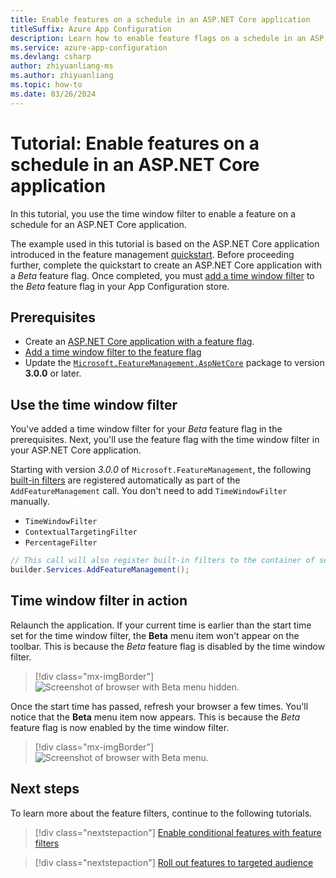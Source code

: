 ```yaml
---
title: Enable features on a schedule in an ASP.NET Core application
titleSuffix: Azure App Configuration
description: Learn how to enable feature flags on a schedule in an ASP.NET Core application.
ms.service: azure-app-configuration
ms.devlang: csharp
author: zhiyuanliang-ms
ms.author: zhiyuanliang
ms.topic: how-to
ms.date: 03/26/2024
---
```


# Tutorial: Enable features on a schedule in an ASP.NET Core application

In this tutorial, you use the time window filter to enable a feature on a schedule for an ASP.NET Core application. 

The example used in this tutorial is based on the ASP.NET Core application introduced in the feature management [quickstart](./quickstart-feature-flag-aspnet-core.md). Before proceeding further, complete the quickstart to create an ASP.NET Core application with a *Beta* feature flag. Once completed, you must [add a time window filter](./howto-timewindow-filter.md) to the *Beta* feature flag in your App Configuration store.

## Prerequisites

- Create an [ASP.NET Core application with a feature flag](./quickstart-feature-flag-aspnet-core.md).
- [Add a time window filter to the feature flag](./howto-timewindow-filter.md)
- Update the [`Microsoft.FeatureManagement.AspNetCore`](https://www.nuget.org/packages/Microsoft.FeatureManagement.AspNetCore/) package to version **3.0.0** or later.

## Use the time window filter

You've added a time window filter for your *Beta* feature flag in the prerequisites. Next, you'll use the feature flag with the time window filter in your ASP.NET Core application.

Starting with version *3.0.0* of `Microsoft.FeatureManagement`, the following [built-in filters](https://github.com/microsoft/FeatureManagement-Dotnet#built-in-feature-filters) are registered automatically as part of the `AddFeatureManagement` call. You don't need to add `TimeWindowFilter` manually.

- `TimeWindowFilter`
- `ContextualTargetingFilter`
- `PercentageFilter`

```csharp
// This call will also register built-in filters to the container of services.
builder.Services.AddFeatureManagement();
```

## Time window filter in action

Relaunch the application. If your current time is earlier than the start time set for the time window filter, the **Beta** menu item won't appear on the toolbar. This is because the *Beta* feature flag is disabled by the time window filter.

> [!div class="mx-imgBorder"]
> ![Screenshot of browser with Beta menu hidden.](./media/quickstarts/aspnet-core-feature-flag-local-before.png)

Once the start time has passed, refresh your browser a few times. You'll notice that the **Beta** menu item now appears. This is because the *Beta* feature flag is now enabled by the time window filter.

> [!div class="mx-imgBorder"]
> ![Screenshot of browser with Beta menu.](./media/quickstarts/aspnet-core-feature-flag-local-after.png)

## Next steps

To learn more about the feature filters, continue to the following tutorials.

> [!div class="nextstepaction"]
> [Enable conditional features with feature filters](./howto-feature-filters.md)

> [!div class="nextstepaction"]
> [Roll out features to targeted audience](./howto-targetingfilter.md)
